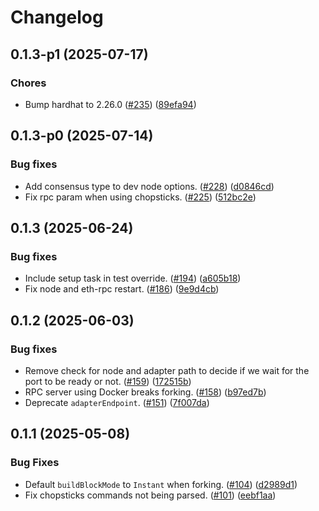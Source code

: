 # Changelog

## 0.1.3-p1 (2025-07-17)
### Chores

- Bump hardhat to 2.26.0 ([#235](https://github.com/paritytech/hardhat-polkadot/pull/235)) ([89efa94](https://github.com/paritytech/hardhat-polkadot/commit/89efa9498cbe16e32a97519a40a8e1ce4b915f08))


## 0.1.3-p0 (2025-07-14)
### Bug fixes

- Add consensus type to dev node options. ([#228](https://github.com/paritytech/hardhat-polkadot/pull/228)) ([d0846cd](https://github.com/paritytech/hardhat-polkadot/commit/d0846cd2feef66232f7e97d1adffaccb55d4ec58))
- Fix rpc param when using chopsticks. ([#225](https://github.com/paritytech/hardhat-polkadot/pull/225)) ([512bc2e](https://github.com/paritytech/hardhat-polkadot/commit/512bc2e9d158ee77268f01d6cb90851724195d64))


## 0.1.3 (2025-06-24)
### Bug fixes

- Include setup task in test override. ([#194](https://github.com/paritytech/hardhat-polkadot/pull/194)) ([a605b18](https://github.com/paritytech/hardhat-polkadot/commit/a605b181cbaec747e3ddeeffc7f98f19f5d45116))
- Fix node and eth-rpc restart. ([#186](https://github.com/paritytech/hardhat-polkadot/pull/186)) ([9e9d4cb](https://github.com/paritytech/hardhat-polkadot/commit/9e9d4cbac6cf9ce3fe9dfc33daed68ce6ff7287d))


## 0.1.2 (2025-06-03)
### Bug fixes

- Remove check for node and adapter path to decide if we wait for the port to be ready or not. ([#159](https://github.com/paritytech/hardhat-polkadot/pull/159)) ([172515b](https://github.com/paritytech/hardhat-polkadot/commit/172515b0c8bea891123d74208fd07f56cffb974b))
- RPC server using Docker breaks forking. ([#158](https://github.com/paritytech/hardhat-polkadot/pull/158)) ([b97ed7b](https://github.com/paritytech/hardhat-polkadot/commit/b97ed7b59efca4c724641a0ece239617dba49160))
- Deprecate `adapterEndpoint`. ([#151](https://github.com/paritytech/hardhat-polkadot/pull/151)) ([7f007da](https://github.com/paritytech/hardhat-polkadot/commit/7f007daf7a38f3f5eff84829d3a3a02e5cca1d1f))


## 0.1.1 (2025-05-08)
### Bug Fixes

- Default `buildBlockMode` to `Instant` when forking. ([#104](https://github.com/paritytech/hardhat-polkadot/pull/104)) ([d2989d1](https://github.com/paritytech/hardhat-polkadot/commit/d2989d153365b2ee7a6d84e3f25fc2dc285b6624))
- Fix chopsticks commands not being parsed. ([#101](https://github.com/paritytech/hardhat-polkadot/pull/101)) ([eebf1aa](https://github.com/paritytech/hardhat-polkadot/commit/eebf1aa44c303d90184ac4f37536cd6f14979ab8))

